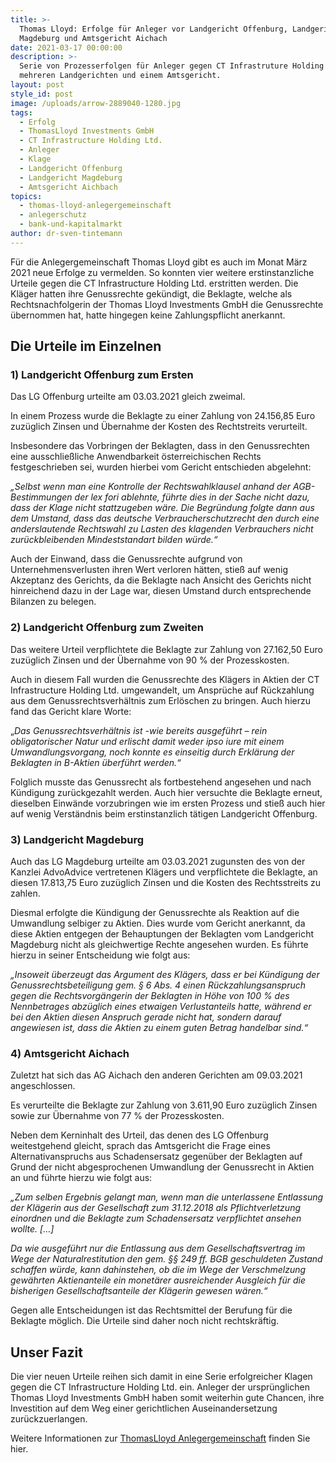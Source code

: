 ```yaml
---
title: >-
  Thomas Lloyd: Erfolge für Anleger vor Landgericht Offenburg, Landgericht
  Magdeburg und Amtsgericht Aichach
date: 2021-03-17 00:00:00
description: >-
  Serie von Prozesserfolgen für Anleger gegen CT Infrastruture Holding Ldt. vor
  mehreren Landgerichten und einem Amtsgericht.
layout: post
style_id: post
image: /uploads/arrow-2889040-1280.jpg
tags:
  - Erfolg
  - ThomasLloyd Investments GmbH
  - CT Infrastructure Holding Ltd.
  - Anleger
  - Klage
  - Landgericht Offenburg
  - Landgericht Magdeburg
  - Amtsgericht Aichbach
topics:
  - thomas-lloyd-anlegergemeinschaft
  - anlegerschutz
  - bank-und-kapitalmarkt
author: dr-sven-tintemann
---
```

Für die Anlegergemeinschaft Thomas Lloyd gibt es auch im Monat März 2021 neue Erfolge zu vermelden. So konnten vier weitere erstinstanzliche Urteile gegen die CT Infrastructure Holding Ltd. erstritten werden. Die Kläger hatten ihre Genussrechte gekündigt, die Beklagte, welche als Rechtsnachfolgerin der Thomas Lloyd Investments GmbH die Genussrechte übernommen hat, hatte hingegen keine Zahlungspflicht anerkannt.

## **Die Urteile im Einzelnen**

### **1) Landgericht Offenburg zum Ersten**

Das LG Offenburg urteilte am 03.03.2021 gleich zweimal.

In einem Prozess wurde die Beklagte zu einer Zahlung von 24.156,85 Euro zuzüglich Zinsen und Übernahme der Kosten des Rechtstreits verurteilt.

Insbesondere das Vorbringen der Beklagten, dass in den Genussrechten eine ausschließliche Anwendbarkeit österreichischen Rechts festgeschrieben sei, wurden hierbei vom Gericht entschieden abgelehnt:

*„Selbst wenn man eine Kontrolle der Rechtswahlklausel anhand der AGB-Bestimmungen der lex fori ablehnte, führte dies in der Sache nicht dazu, dass der Klage nicht stattzugeben wäre. Die Begründung folgte dann aus dem Umstand, dass das deutsche Verbraucherschutzrecht den durch eine anderslautende Rechtswahl zu Lasten des klagenden Verbrauchers nicht zurückbleibenden Mindeststandart bilden würde.“*

Auch der Einwand, dass die Genussrechte aufgrund von Unternehmensverlusten ihren Wert verloren hätten, stieß auf wenig Akzeptanz des Gerichts, da die Beklagte nach Ansicht des Gerichts nicht hinreichend dazu in der Lage war, diesen Umstand durch entsprechende Bilanzen zu belegen.

### **2) Landgericht Offenburg zum Zweiten**

Das weitere Urteil verpflichtete die Beklagte zur Zahlung von 27.162,50 Euro zuzüglich Zinsen und der Übernahme von 90 % der Prozesskosten.

Auch in diesem Fall wurden die Genussrechte des Klägers in Aktien der CT Infrastructure Holding Ltd. umgewandelt, um Ansprüche auf Rückzahlung aus dem Genussrechtsverhältnis zum Erlöschen zu bringen. Auch hierzu fand das Gericht klare Worte:

„*Das Genussrechtsverhältnis ist -wie bereits ausgeführt – rein obligatorischer Natur und erlischt damit weder ipso iure mit einem Umwandlungsvorgang, noch konnte es einseitig durch Erklärung der Beklagten in B-Aktien überführt werden.“*

Folglich musste das Genussrecht als fortbestehend angesehen und nach Kündigung zurückgezahlt werden. Auch hier versuchte die Beklagte erneut, dieselben Einwände vorzubringen wie im ersten Prozess und stieß auch hier auf wenig Verständnis beim erstinstanzlich tätigen Landgericht Offenburg.

### **3) Landgericht Magdeburg**

Auch das LG Magdeburg urteilte am 03.03.2021 zugunsten des von der Kanzlei AdvoAdvice vertretenen Klägers und verpflichtete die Beklagte, an diesen 17.813,75 Euro zuzüglich Zinsen und die Kosten des Rechtsstreits zu zahlen.

Diesmal erfolgte die Kündigung der Genussrechte als Reaktion auf die Umwandlung selbiger zu Aktien. Dies wurde vom Gericht anerkannt, da diese Aktien entgegen der Behauptungen der Beklagten vom Landgericht Magdeburg nicht als gleichwertige Rechte angesehen wurden. Es führte hierzu in seiner Entscheidung wie folgt aus:

*„Insoweit überzeugt das Argument des Klägers, dass er bei Kündigung der Genussrechtsbeteiligung gem. § 6 Abs. 4 einen Rückzahlungsanspruch gegen die Rechtsvorgängerin der Beklagten in Höhe von 100 % des Nennbetrages abzüglich eines etwaigen Verlustanteils hatte, während er bei den Aktien diesen Anspruch gerade nicht hat, sondern darauf angewiesen ist, dass die Aktien zu einem guten Betrag handelbar sind.“*

### **4) Amtsgericht Aichach**

Zuletzt hat sich das AG Aichach den anderen Gerichten am 09.03.2021 angeschlossen.

Es verurteilte die Beklagte zur Zahlung von 3.611,90 Euro zuzüglich Zinsen sowie zur Übernahme von 77 % der Prozesskosten.

Neben dem Kerninhalt des Urteil, das denen des LG Offenburg weitestgehend gleicht, sprach das Amtsgericht die Frage eines Alternativanspruchs aus Schadensersatz gegenüber der Beklagten auf Grund der nicht abgesprochenen Umwandlung der Genussrecht in Aktien an und führte hierzu wie folgt aus:

*„Zum selben Ergebnis gelangt man, wenn man die unterlassene Entlassung der Klägerin aus der Gesellschaft zum 31.12.2018 als Pflichtverletzung einordnen und die Beklagte zum Schadensersatz verpflichtet ansehen wollte. \[…\]*

*Da wie ausgeführt nur die Entlassung aus dem Gesellschaftsvertrag im Wege der Naturalrestitution den gem. §§ 249 ff. BGB geschuldeten Zustand schaffen würde, kann dahinstehen, ob die im Wege der Verschmelzung gewährten Aktienanteile ein monetärer ausreichender Ausgleich für die bisherigen Gesellschaftsanteile der Klägerin gewesen wären.“*

Gegen alle Entscheidungen ist das Rechtsmittel der Berufung für die Beklagte möglich. Die Urteile sind daher noch nicht rechtskräftig.

## **Unser Fazit**

Die vier neuen Urteile reihen sich damit in eine Serie erfolgreicher Klagen gegen die CT Infrastructure Holding Ltd. ein. Anleger der ursprünglichen Thomas Lloyd Investments GmbH haben somit weiterhin gute Chancen, ihre Investition auf dem Weg einer gerichtlichen Auseinandersetzung zurückzuerlangen.

Weitere Informationen zur [ThomasLloyd Anlegergemeinschaft](/themen/thomas-lloyd-anlegergemeinschaft/) finden Sie hier.&nbsp;